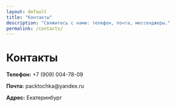 ```yaml
---
layout: default
title: "Контакты"
description: "Свяжитесь с нами: телефон, почта, мессенджеры."
permalink: /contacts/
---
```

<h1>Контакты</h1>
<p><strong>Телефон:</strong> +7 (909) 004-78-09</p>
<p><strong>Почта:</strong> packtochka@yandex.ru</p>
<p><strong>Адрес:</strong> Екатеринбург</p>
